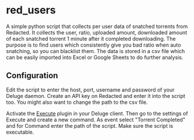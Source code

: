 # red_users
A simple python script that collects per user data of snatched torrents from Redacted. It collects the user, ratio, uploaded amount, downloaded amount of each snatched torrent 1 minute after it completed downloading. The purpose is to find users which consistently give you bad ratio when auto snatching, so you can blacklist them. The data is stored in a csv file which can be easily imported into Excel or Google Sheets to do further analysis.

## Configuration
Edit the script to enter the host, port, username and password of your Deluge daemon. Create an API key on Redacted and enter it into the script too. You might also want to change the path to the csv file.

Activate the [Execute](https://dev.deluge-torrent.org/wiki/Plugins/Execute) plugin in your Deluge client. Then go to the settings of Execute and create a new command. As event select "Torrent Completed" and for Command enter the path of the script. Make sure the script is executable.
